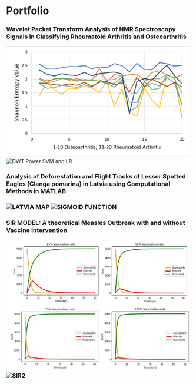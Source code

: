# Portfolio

<h3>Wavelet Packet Transform Analysis of NMR Spectroscopy Signals in Classifying Rheumatoid Arthritis and Osteoarthritis</h3>

<img src="WPT_DB2_SHANNON_FEATURES.png" alt="WPT_DB2_SHANNON_FEATURES" width="500">

<img src="https://github.com/user-attachments/assets/e52fc8e0-9590-45c3-8993-3ee0d1bafd73" alt="DWT Power SVM and LR" width="500">

<h3>Analysis of Deforestation and Flight Tracks of Lesser Spotted Eagles (Clanga pomarina) in Latvia using Computational Methods in MATLAB<h3>

<img src="https://github.com/user-attachments/assets/82ddf615-8e02-4ad5-8ebd-ef43e3a39642" alt="LATVIA MAP" width="500">

<img src="https://github.com/user-attachments/assets/f32a2f63-b70d-4cf2-bafa-229c36398078" alt="SIGMOID FUNCTION" width="500">

<h3>SIR MODEL: A theoretical Measles Outbreak with and without Vaccine Intervention<h3>

<img src="SIR.PNG" alt="SIR" width="500">

<img src="https://github.com/user-attachments/assets/881b5011-6179-437a-9dc9-a2a3cfd6ae4f" alt="SIR2" width="500">
